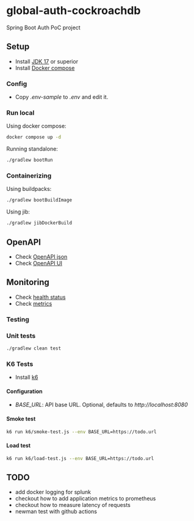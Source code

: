 # global-auth-cockroachdb

Spring Boot Auth PoC project

## Setup

- Install [JDK 17](https://openjdk.org/projects/jdk/17/) or superior
- Install [Docker compose](https://docs.docker.com/compose/)

### Config

- Copy *.env-sample* to *.env* and edit it.

### Run local

Using docker compose:

```bash
docker compose up -d
```

Running standalone:

```bash
./gradlew bootRun
```

### Containerizing

Using buildpacks:

```bash
./gradlew bootBuildImage
```

Using jib:

```bash
./gradlew jibDockerBuild
```

## OpenAPI

- Check [OpenAPI json](http://localhost:8080/api-docs)
- Check [OpenAPI UI](http://localhost:8080/api-ui.html)

## Monitoring

- Check [health status](http://localhost:8080/actuator/health)
- Check [metrics](http://localhost:8080/actuator/metrics)

### Testing

### Unit tests

```bash
./gradlew clean test
```

### K6 Tests

- Install [k6](https://k6.io/docs/getting-started/installation/)

#### Configuration

- *BASE_URL*: API base URL. Optional, defaults to *http://localhost:8080*

#### Smoke test

```bash
k6 run k6/smoke-test.js --env BASE_URL=https://todo.url
```

#### Load test

```bash
k6 run k6/load-test.js --env BASE_URL=https://todo.url
```

## TODO

- add docker logging for splunk
- checkout how to add application metrics to prometheus
- checkout how to measure latency of requests
- newman test with github actions
